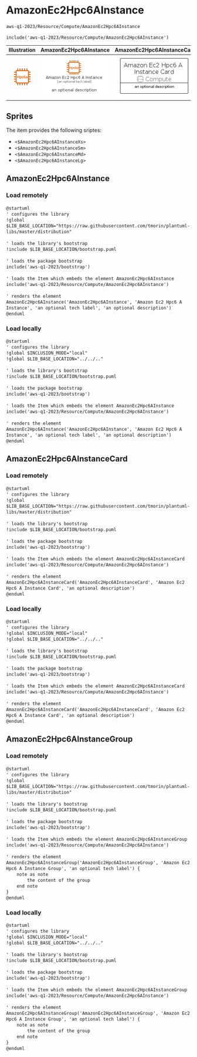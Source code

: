 # AmazonEc2Hpc6AInstance


```text
aws-q1-2023/Resource/Compute/AmazonEc2Hpc6AInstance
```

```text
include('aws-q1-2023/Resource/Compute/AmazonEc2Hpc6AInstance')
```



| Illustration | AmazonEc2Hpc6AInstance | AmazonEc2Hpc6AInstanceCard | AmazonEc2Hpc6AInstanceGroup |
| :---: | :---: | :---: | :---: |
| ![illustration for Illustration](../../../aws-q1-2023/Resource/Compute/AmazonEc2Hpc6AInstance.png) | ![illustration for AmazonEc2Hpc6AInstance](../../../aws-q1-2023/Resource/Compute/AmazonEc2Hpc6AInstance.Local.png) | ![illustration for AmazonEc2Hpc6AInstanceCard](../../../aws-q1-2023/Resource/Compute/AmazonEc2Hpc6AInstanceCard.Local.png) | ![illustration for AmazonEc2Hpc6AInstanceGroup](../../../aws-q1-2023/Resource/Compute/AmazonEc2Hpc6AInstanceGroup.Local.png) |



## Sprites
The item provides the following sriptes:

- `<$AmazonEc2Hpc6AInstanceXs>`
- `<$AmazonEc2Hpc6AInstanceSm>`
- `<$AmazonEc2Hpc6AInstanceMd>`
- `<$AmazonEc2Hpc6AInstanceLg>`





## AmazonEc2Hpc6AInstance

### Load remotely
```plantuml
@startuml
' configures the library
!global $LIB_BASE_LOCATION="https://raw.githubusercontent.com/tmorin/plantuml-libs/master/distribution"

' loads the library's bootstrap
!include $LIB_BASE_LOCATION/bootstrap.puml

' loads the package bootstrap
include('aws-q1-2023/bootstrap')

' loads the Item which embeds the element AmazonEc2Hpc6AInstance
include('aws-q1-2023/Resource/Compute/AmazonEc2Hpc6AInstance')

' renders the element
AmazonEc2Hpc6AInstance('AmazonEc2Hpc6AInstance', 'Amazon Ec2 Hpc6 A Instance', 'an optional tech label', 'an optional description')
@enduml
```

### Load locally
```plantuml
@startuml
' configures the library
!global $INCLUSION_MODE="local"
!global $LIB_BASE_LOCATION="../../.."

' loads the library's bootstrap
!include $LIB_BASE_LOCATION/bootstrap.puml

' loads the package bootstrap
include('aws-q1-2023/bootstrap')

' loads the Item which embeds the element AmazonEc2Hpc6AInstance
include('aws-q1-2023/Resource/Compute/AmazonEc2Hpc6AInstance')

' renders the element
AmazonEc2Hpc6AInstance('AmazonEc2Hpc6AInstance', 'Amazon Ec2 Hpc6 A Instance', 'an optional tech label', 'an optional description')
@enduml
```

## AmazonEc2Hpc6AInstanceCard

### Load remotely
```plantuml
@startuml
' configures the library
!global $LIB_BASE_LOCATION="https://raw.githubusercontent.com/tmorin/plantuml-libs/master/distribution"

' loads the library's bootstrap
!include $LIB_BASE_LOCATION/bootstrap.puml

' loads the package bootstrap
include('aws-q1-2023/bootstrap')

' loads the Item which embeds the element AmazonEc2Hpc6AInstanceCard
include('aws-q1-2023/Resource/Compute/AmazonEc2Hpc6AInstance')

' renders the element
AmazonEc2Hpc6AInstanceCard('AmazonEc2Hpc6AInstanceCard', 'Amazon Ec2 Hpc6 A Instance Card', 'an optional description')
@enduml
```

### Load locally
```plantuml
@startuml
' configures the library
!global $INCLUSION_MODE="local"
!global $LIB_BASE_LOCATION="../../.."

' loads the library's bootstrap
!include $LIB_BASE_LOCATION/bootstrap.puml

' loads the package bootstrap
include('aws-q1-2023/bootstrap')

' loads the Item which embeds the element AmazonEc2Hpc6AInstanceCard
include('aws-q1-2023/Resource/Compute/AmazonEc2Hpc6AInstance')

' renders the element
AmazonEc2Hpc6AInstanceCard('AmazonEc2Hpc6AInstanceCard', 'Amazon Ec2 Hpc6 A Instance Card', 'an optional description')
@enduml
```

## AmazonEc2Hpc6AInstanceGroup

### Load remotely
```plantuml
@startuml
' configures the library
!global $LIB_BASE_LOCATION="https://raw.githubusercontent.com/tmorin/plantuml-libs/master/distribution"

' loads the library's bootstrap
!include $LIB_BASE_LOCATION/bootstrap.puml

' loads the package bootstrap
include('aws-q1-2023/bootstrap')

' loads the Item which embeds the element AmazonEc2Hpc6AInstanceGroup
include('aws-q1-2023/Resource/Compute/AmazonEc2Hpc6AInstance')

' renders the element
AmazonEc2Hpc6AInstanceGroup('AmazonEc2Hpc6AInstanceGroup', 'Amazon Ec2 Hpc6 A Instance Group', 'an optional tech label') {
    note as note
        the content of the group
    end note
}
@enduml
```

### Load locally
```plantuml
@startuml
' configures the library
!global $INCLUSION_MODE="local"
!global $LIB_BASE_LOCATION="../../.."

' loads the library's bootstrap
!include $LIB_BASE_LOCATION/bootstrap.puml

' loads the package bootstrap
include('aws-q1-2023/bootstrap')

' loads the Item which embeds the element AmazonEc2Hpc6AInstanceGroup
include('aws-q1-2023/Resource/Compute/AmazonEc2Hpc6AInstance')

' renders the element
AmazonEc2Hpc6AInstanceGroup('AmazonEc2Hpc6AInstanceGroup', 'Amazon Ec2 Hpc6 A Instance Group', 'an optional tech label') {
    note as note
        the content of the group
    end note
}
@enduml
```

